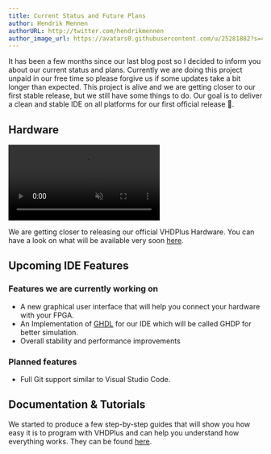 ```yaml
---
title: Current Status and Future Plans
author: Hendrik Mennen
authorURL: http://twitter.com/hendrikmennen
author_image_url: https://avatars0.githubusercontent.com/u/25281882?s=460&v=4
---
```



It has been a few months since our last blog post so I decided to inform you about our current status and plans. Currently we are doing this project unpaid in our free time so please forgive us if some updates take a bit longer than expected. This project is alive and we are getting closer to our first stable release, but we still have some things to do. Our goal is to deliver a clean and stable IDE on all platforms for our first official release 🐞.

<!--truncate-->

## Hardware

<video muted autoPlay loop><source src="/img/vhdpshield/Shield.mp4" type="video/mp4"/>Your browser does not support the video tag. You can download the video anyway.</video>

We are getting closer to releasing our official VHDPlus Hardware. You can have a look on what will be available very soon [here](/docs/components_all).

## Upcoming IDE Features

### Features we are currently working on
- A new graphical user interface that will help you connect your hardware with your FPGA.
- An Implementation of [GHDL](https://github.com/ghdl/ghdl) for our IDE which will be called GHDP for better simulation.
- Overall stability and performance improvements

### Planned features
- Full Git support similar to Visual Studio Code.

## Documentation & Tutorials

We started to produce a few step-by-step guides that will show you how easy it is to program with VHDPlus and can help you understand how everything works.
They can be found [here](/docs/community_overview).
